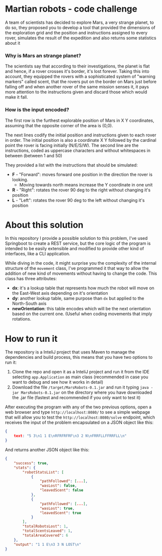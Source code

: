 # Martian robots - code challenge

A team of scientists has decided to explore Mars, a very strange planet, to do so, they proposed you to
develop a tool that provided the dimensions of the exploration grid and the position and instructions assigned to
every rover, simulates the result of the expedition and also returns some statistics about it

### Why is Mars an strange planet?
The scientists say that according to their investigations, the planet is flat and hence, if a rover crosses
it's border, it's lost forever. Taking this into account, they equipped the rovers with a sophisticated system of
"warning markers" called scent, that the rovers put on the border on Mars just before falling off and when another
rover of the same mission senses it, it pays more attention to the instructions given and discard those which would
make it fall.

### How is the input encoded?
The first row is the furthest explorable position of Mars in X Y coordinates, assuming that the opposite corner
of the area is (0,0).

The next lines codify the initial position and instructions given to each rover in order. The initial position
is also a coordinate X Y followed by the cardinal point the rover is facing initially (N/E/S/W). The second line
are the instructions, coded as uppercase characters and without whitespaces in between (between 1 and 50)

They provided a list with the instructions that should be simulated:

- **F** - "Forward": moves forward one position in the direction the rover is looking.
    - Moving towards north means increase the Y coordinate in one unit
- **R** - "Right": rotates the rover 90 deg to the right without changing it's position
- **L** - "Left": rotates the rover 90 deg to the left without changing it's position

# About this solution

In this repository I provide a possible solution to this problem, I've used Springboot to create a REST service, but
the core logic of the program is intended to be easily extensible and modified to provide other kind of interfaces,
like a CLI application.

While diving in the code, it might surprise you the complexity of the internal structure of the `movement` class,
I've programmed it that way to allow the addition of new kind of movements without having to change the code. This class
has three attributes:
- **dx**: it's a lookup table that represents how much the robot will move on the East-West axis depending on it's orientation
- **dy**: another lookup table, same purpose than `dx` but applied to the North-South axis
- **newOrientation**: this table encodes which will be the next orientation based on the current one. (Useful
  when coding movements that imply rotations.

# How to run it

The repository is a InteliJ project that uses Maven to manage the dependencies and build process, this means that you have two options to run it:

1. Clone the repo and open it as a InteliJ project and run it from the IDE selecting `app.Application` as main class (recommended in case you want to debug and see how it works in detail)
2. Download the file `/target/MarsRobots-0.1.jar` and run it typing `java -jar MarsRobots-0.1.jar` on the directory where you have downloaded the .jar file (fastest and recommended if you only want to test it)

After executing the program with any of the two previous options, open a web browser and type `http://localhost:8080/`
to see a simple webpage that will allow you to test the `http://localhost:8080/solve` endpoint, which receives the input of
the problem encapsulated on a JSON object like this:
```json
{
	text: "5 3\n1 1 E\nRFRFRFRF\n3 2 N\nFRRFLLFFRRFLL\n"
}
```
And returns another JSON object like this:
```json
{
    "success": true,
    "stats": {
        "robotStatsList": [
            {
                "pathFollowed": [...],
                "wasLost": false,
                "leavedScent": false
            },
            {
                "pathFollowed": [...],
                "wasLost": true,
                "leavedScent": true
            }
        ],
        "totalRobotsLost": 1,
        "totalScentsLeaved": 1,
        "totalAreaCovered": 6
    },
    "output": "1 1 E\n3 3 N LOST\n"
}
```